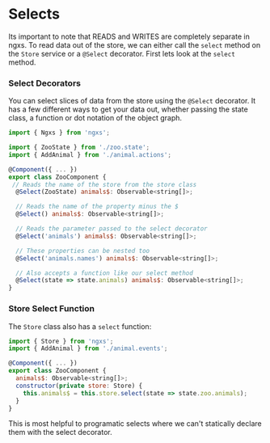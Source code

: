 # Selects

Its important to note that READS and WRITES are completely separate in ngxs. To read data
out of the store, we can either call the `select` method on the
`Store` service or a `@Select` decorator. First lets look at the `select` method.

### Select Decorators
You can select slices of data from the store using the `@Select` decorator. It has a few
different ways to get your data out, whether passing the state class, a function or dot notation
of the object graph.

```javascript
import { Ngxs } from 'ngxs';

import { ZooState } from './zoo.state';
import { AddAnimal } from './animal.actions';

@Component({ ... })
export class ZooComponent {
 // Reads the name of the store from the store class
  @Select(ZooState) animals$: Observable<string[]>;

  // Reads the name of the property minus the $
  @Select() animals$: Observable<string[]>;

  // Reads the parameter passed to the select decorator
  @Select('animals') animals$: Observable<string[]>;

  // These properties can be nested too
  @Select('animals.names') animals$: Observable<string[]>;

  // Also accepts a function like our select method
  @Select(state => state.animals) animals$: Observable<string[]>;
}
```

### Store Select Function
The `Store` class also has a `select` function:

```javascript
import { Store } from 'ngxs';
import { AddAnimal } from './animal.events';

@Component({ ... })
export class ZooComponent {
  animals$: Observable<string[]>;
  constructor(private store: Store) {
    this.animals$ = this.store.select(state => state.zoo.animals);
  }
}
```

This is most helpful to programatic selects where we can't statically
declare them with the select decorator.
